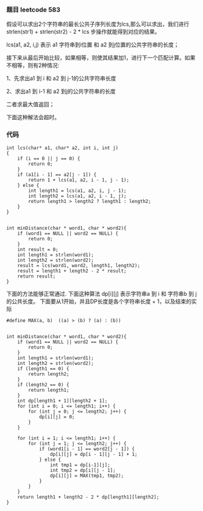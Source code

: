 ### 题目 leetcode 583
假设可以求出2个字符串的最长公共子序列长度为lcs,那么可以求出，我们进行 strlen(str1) + strlen(str2) - 2 * lcs 步操作就能得到对应的结果。

lcs(a1, a2, i,j) 表示 a1 字符串到i位置 和 a2 到j位置的公共字符串的长度；

接下来从最后开始比较，如果相等，则使其结果加1，进行下一个匹配计算。如果不相等，则有2种情况:

1、先求出a1 到 i  和 a2 到 j-1的公共字符串长度

2、求出a1 到 i-1 和 a2 到j的公共字符串的长度

二者求最大值返回；

下面这种解法会超时。
### 代码
```
int lcs(char* a1, char* a2, int i, int j)
{
    if (i == 0 || j == 0) {
        return 0;
    }
    if (a1[i - 1] == a2[j - 1]) {
        return 1 + lcs(a1, a2, i - 1, j - 1);
    } else {
        int length1 = lcs(a1, a2, i, j - 1);
        int length2 = lcs(a1, a2, i - 1, j);
        return length1 > length2 ? length1 : length2;
    }
}


int minDistance(char * word1, char * word2){
    if (word1 == NULL || word2 == NULL) {
        return 0;
    }
    int result = 0;
    int length1 = strlen(word1);
    int length2 = strlen(word2);
    result = lcs(word1, word2, length1, length2);
    result = length1 + length2 - 2 * result;
    return result;
}
```

下面的方法能够正常通过.
下面这种算法 dp[i][j] 表示字符串a 到 i  和  字符串b 到 j的公共长度。
下面要从1开始，并且DP长度是各个字符串长度 + 1，以及结束的实际

```
#define MAX(a, b)  ((a) > (b) ? (a) : (b))


int minDistance(char * word1, char * word2){
    if (word1 == NULL || word2 == NULL) {
        return 0;
    }
    int length1 = strlen(word1);
    int length2 = strlen(word2);
    if (length1 == 0) {
        return length2;
    }
    if (length2 == 0) {
        return length1;
    }
    int dp[length1 + 1][length2 + 1];
    for (int i = 0; i <= length1; i++) {
        for (int j = 0; j <= length2; j++) {
            dp[i][j] = 0;
        }
    }
    
    for (int i = 1; i <= length1; i++) {
        for (int j = 1; j <= length2; j++) {
            if (word1[i - 1] == word2[j - 1]) {
                dp[i][j] = dp[i - 1][j - 1] + 1;
            } else {
                int tmp1 = dp[i-1][j];
                int tmp2 = dp[i][j - 1];
                dp[i][j] = MAX(tmp1, tmp2); 
            }
        }
    }
    return length1 + length2 - 2 * dp[length1][length2];
}
```
